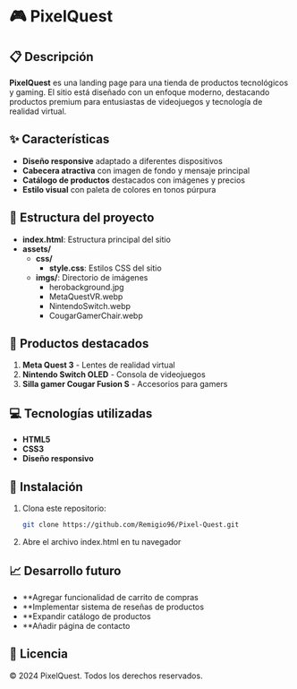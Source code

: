 # 🎮 PixelQuest

## 📋 Descripción
**PixelQuest** es una landing page para una tienda de productos tecnológicos y gaming. El sitio está diseñado con un enfoque moderno, destacando productos premium para entusiastas de videojuegos y tecnología de realidad virtual.

## ✨ Características
* **Diseño responsive** adaptado a diferentes dispositivos
* **Cabecera atractiva** con imagen de fondo y mensaje principal
* **Catálogo de productos** destacados con imágenes y precios
* **Estilo visual** con paleta de colores en tonos púrpura

## 📁 Estructura del proyecto

- **index.html**: Estructura principal del sitio
- **assets/**
  - **css/**
    - **style.css**: Estilos CSS del sitio
  - **imgs/**: Directorio de imágenes
    - herobackground.jpg
    - MetaQuestVR.webp
    - NintendoSwitch.webp
    - CougarGamerChair.webp

## 🛒 Productos destacados
1. **Meta Quest 3** - Lentes de realidad virtual
2. **Nintendo Switch OLED** - Consola de videojuegos
3. **Silla gamer Cougar Fusion S** - Accesorios para gamers

## 💻 Tecnologías utilizadas
* **HTML5**
* **CSS3**
* **Diseño responsivo**

## 🚀 Instalación
1. Clona este repositorio:
   ```bash
   git clone https://github.com/Remigio96/Pixel-Quest.git
1. Abre el archivo index.html en tu navegador


## 📈 Desarrollo futuro
* **Agregar funcionalidad de carrito de compras
* **Implementar sistema de reseñas de productos
* **Expandir catálogo de productos
* **Añadir página de contacto

## 📄 Licencia
© 2024 PixelQuest. Todos los derechos reservados.
